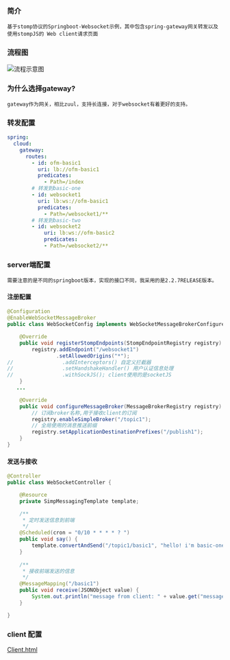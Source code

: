 ### 简介
`基于stomp协议的Springboot-Websocket示例，其中包含spring-gateway网关转发以及使用stompJS的 Web client请求页面`

### 流程图
![流程示意图](https://image.leejay.top/image/20200519/xpjwwqc1Cnx9.png?imageslim)


### 为什么选择gateway?

`gateway作为网关，相比zuul，支持长连接，对于websocket有着更好的支持。`

### 转发配置

```yaml
spring:
  cloud:
    gateway:
      routes:
        - id: ofm-basic1
          uri: lb://ofm-basic1
          predicates:
            - Path=/index
        # 转发到basic-one
        - id: websocket1
          uri: lb:ws://ofm-basic1
          predicates:
            - Path=/websocket1/**
        # 转发到basic-two
        - id: websocket2
            uri: lb:ws://ofm-basic2
            predicates:
            - Path=/websocket2/**
```

### server端配置
`需要注意的是不同的springboot版本，实现的接口不同，我采用的是2.2.7RELEASE版本。`

#### 注册配置

```java
@Configuration
@EnableWebSocketMessageBroker
public class WebSocketConfig implements WebSocketMessageBrokerConfigurer {

    @Override
    public void registerStompEndpoints(StompEndpointRegistry registry) {
        registry.addEndpoint("/websocket1")
                .setAllowedOrigins("*");
//                .addInterceptors() 自定义拦截器
//                .setHandshakeHandler() 用户认证信息处理
//                .withSockJS(); client使用的是socketJS
    }
   ...

    @Override
    public void configureMessageBroker(MessageBrokerRegistry registry) {
        // 订阅broker名称,用于接收client的订阅
        registry.enableSimpleBroker("/topic1");
        // 全局使用的消息推送前缀
        registry.setApplicationDestinationPrefixes("/publish1");
    }
}
```
#### 发送与接收

```java
@Controller
public class WebSocketController {

    @Resource
    private SimpMessagingTemplate template;

    /**
     * 定时发送信息到前端
     */
    @Scheduled(cron = "0/10 * * * * ? ")
    public void say() {
        template.convertAndSend("/topic1/basic1", "hello! i'm basic-one");
    }
    
    /**
     * 接收前端发送的信息
     */
    @MessageMapping("/basic1")
    public void receive(JSONObject value) {
        System.out.println("message from client: " + value.get("message"));
    }

}
```

### client 配置

<a href="./index.html">Client.html</a>